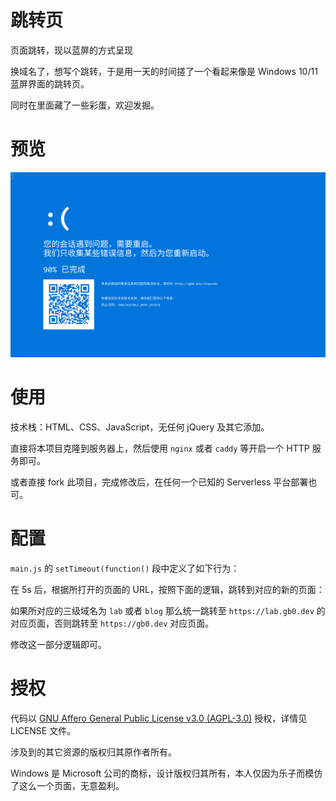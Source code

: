 # 跳转页
页面跳转，现以蓝屏的方式呈现

换域名了，想写个跳转，于是用一天的时间搓了一个看起来像是 Windows 10/11 蓝屏界面的跳转页。

同时在里面藏了一些彩蛋，欢迎发掘。

# 预览

![preview](assets/preview.png)

# 使用
技术栈：HTML、CSS、JavaScript，无任何 jQuery 及其它添加。

直接将本项目克隆到服务器上，然后使用 `nginx` 或者 `caddy` 等开启一个 HTTP 服务即可。

或者直接 fork 此项目，完成修改后，在任何一个已知的 Serverless 平台部署也可。

# 配置
`main.js` 的 `setTimeout(function()` 段中定义了如下行为：

在 5s 后，根据所打开的页面的 URL，按照下面的逻辑，跳转到对应的新的页面：

如果所对应的三级域名为 `lab` 或者 `blog` 那么统一跳转至 `https://lab.gb0.dev` 的对应页面，否则跳转至 `https://gb0.dev` 对应页面。

修改这一部分逻辑即可。

# 授权
代码以 [GNU Affero General Public License v3.0 (AGPL-3.0)](https://www.gnu.org/licenses/agpl-3.0.en.html) 授权，详情见 LICENSE 文件。

涉及到的其它资源的版权归其原作者所有。

Windows 是 Microsoft 公司的商标，设计版权归其所有，本人仅因为乐子而模仿了这么一个页面，无意盈利。